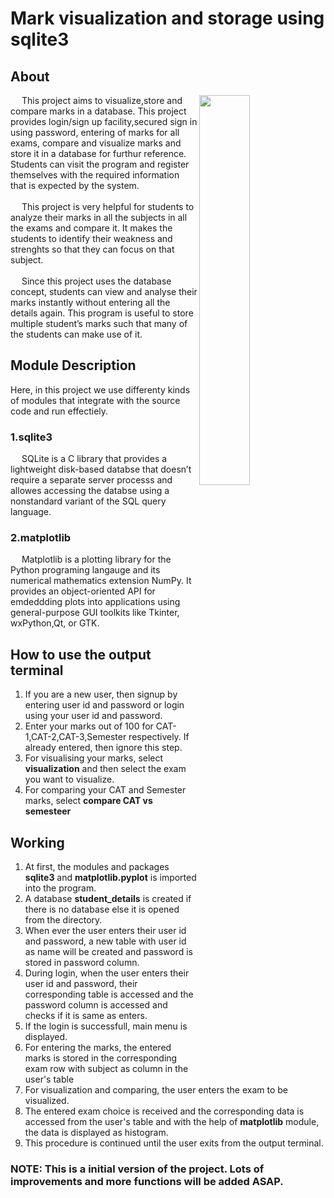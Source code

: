 # Mark visualization and storage using sqlite3

## About
<img src="https://www.cyanous.com/img/data2.gif" align="right" width="40%" height="40%">
<p>&emsp; This project aims to visualize,store and compare marks in a database. This project provides login/sign up facility,secured sign in using password, entering of marks for all exams, compare and visualize marks and store it in a database for furthur reference. Students can visit the program and register themselves with the required information that is expected by the system.<br><br>
	&emsp; This project is very helpful for students to analyze their marks in all the subjects in all the exams and compare it. It makes the students to identify their weakness and strenghts so that they can focus on that subject.<br><br>
	&emsp; Since this project uses the database concept, students can view and analyse their marks instantly without entering all the details again. This program is useful to store multiple student’s marks such that many of the students can make use of it.</p>

## Module Description

Here, in this project we use differenty kinds of modules that integrate with the source code and run effectiely.

### 1.sqlite3

<p>&emsp; SQLite is a C library that provides a lightweight disk-based databse that doesn’t require a separate server processs and allowes accessing the databse using a nonstandard variant of the SQL query language.</p>

### 2.matplotlib

<p>&emsp; Matplotlib is a plotting library for the Python programing langauge and its numerical mathematics  extension NumPy. It provides an object-oriented API for emdeddding plots into applications using general-purpose GUI toolkits like Tkinter, wxPython,Qt, or GTK.</p>

## How to use the output terminal

<ol>
  <li>If you are a new user, then signup by entering user id and password or login using your user id and password.</li>
  <li>Enter your marks out of 100 for CAT-1,CAT-2,CAT-3,Semester respectively. If already entered, then ignore this step.</li>
  <li>For visualising your marks, select <b>visualization</b> and then select the exam you want to visualize.</li>
  <li>For comparing your CAT and Semester marks, select <b>compare CAT vs semesteer</b>
</ol>

## Working

<ol>
  <li>At first, the modules and packages <b>sqlite3</b> and <b>matplotlib.pyplot</b> is imported into the program.</li>
  <li>A database <b>student_details</b> is created if there is no database else it is opened from the directory.</li>
  <li>When ever the user enters their user id and password, a new table with user id as name will be created and password is stored in password column.</li>
  <li>During login, when the user enters their user id and password, their corresponding table is accessed and the password column is accessed and checks if it is same as enters.</li>
  <li>If the login is successfull, main menu is displayed.</li>
  <li>For entering the marks, the entered marks is stored in the corresponding exam row with subject as column in the user's table</li>
  <li>For visualization and comparing, the user enters the exam to be visualized.</li>
  <li>The entered exam choice is received and the corresponding data is accessed from the user's table and with the help of <b>matplotlib</b> module, the data is displayed as histogram.</li>
  <li>This procedure is continued until the user exits from the output terminal.</li>
</ol>

### NOTE: This is a initial version of the project. Lots of improvements and more functions will be added ASAP.


